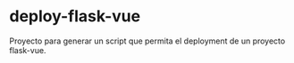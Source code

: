 # deploy-flask-vue
Proyecto para generar un script que permita el deployment de un proyecto flask-vue.
